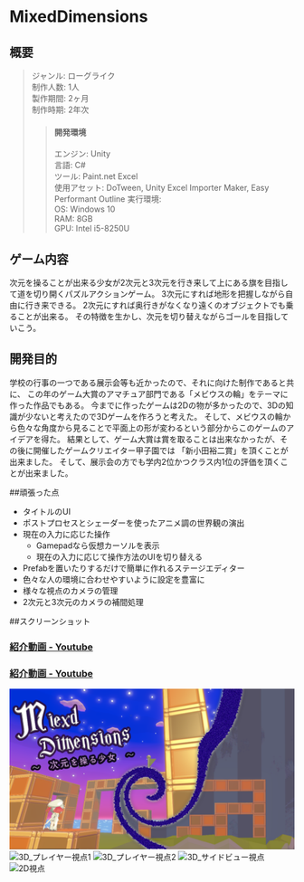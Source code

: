 # MixedDimensions  
## 概要  
>ジャンル: ローグライク  
>制作人数: 1人  
>製作期間: 2ヶ月  
>制作時期: 2年次  
>>#### 開発環境
>>エンジン: Unity  
>>言語: C#  
>>ツール: Paint.net Excel  
>>使用アセット: DoTween, Unity Excel Importer Maker, Easy Performant Outline
>実行環境:  
>>OS: Windows 10  
>>RAM: 8GB  
>>GPU: Intel i5-8250U  
  
## ゲーム内容  
次元を操ることが出来る少女が2次元と3次元を行き来して上にある旗を目指して道を切り開くパズルアクションゲーム。
3次元にすれば地形を把握しながら自由に行き来できる。
2次元にすれば奥行きがなくなり遠くのオブジェクトでも乗ることが出来る。
その特徴を生かし、次元を切り替えながらゴールを目指していこう。  
  
## 開発目的  
学校の行事の一つである展示会等も近かったので、それに向けた制作であると共に、
この年のゲーム大賞のアマチュア部門である「メビウスの輪」をテーマに作った作品でもある。
今までに作ったゲームは2Dの物が多かったので、3Dの知識が少ないと考えたので3Dゲームを作ろうと考えた。
そして、メビウスの輪から色々な角度から見ることで平面上の形が変わるという部分からこのゲームのアイデアを得た。
結果として、ゲーム大賞は賞を取ることは出来なかったが、その後に開催したゲームクリエイター甲子園では
「新小田裕二賞」を頂くことが出来ました。
そして、展示会の方でも学内2位かつクラス内1位の評価を頂くことが出来ました。  
  
##頑張った点
- タイトルのUI
- ポストプロセスとシェーダーを使ったアニメ調の世界観の演出
- 現在の入力に応じた操作
	- Gamepadなら仮想カーソルを表示
	- 現在の入力に応じて操作方法のUIを切り替える
- Prefabを置いたりするだけで簡単に作れるステージエディター
- 色々な人の環境に合わせやすいように設定を豊富に
- 様々な視点のカメラの管理
- 2次元と3次元のカメラの補間処理

##スクリーンショット
  
### [紹介動画 - Youtube](https://www.youtube.com/watch?v=kaU5I6UDMAc)
  
### [紹介動画 - Youtube](https://www.youtube.com/watch?v=QkeASmB6M58)  

![サムネイル](ScreenShot/サムネイル.png)
![3D_プレイヤー視点1](ScreenShot/s1.png)
![3D_プレイヤー視点2](ScreenShot/s2.png)
![3D_サイドビュー視点](ScreenShot/s3.png)
![2D視点](ScreenShot/s4.png)